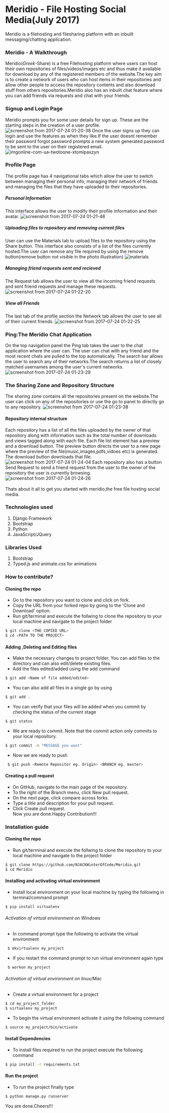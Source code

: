 # Meridio - File Hosting Social Media(July 2017)
Meridio is a filehosting and filesharing platform with an inbuilt messaging/chatting application.
### Meridio - A Walkthrough
Merídio(<i>Greek</i>-Share) is a free Filehosting platform where users can host their own repositories of files/videos/images etc and thus make it available for download by any of the registered members of the website.The key aim is to create a network of users who can host items in their repositories and allow other people to access the repository contents and also download stuff from others repositories.Merídio also has an inbuilt chat feature where you can add friends via requests and chat with your friends.
### Signup and Login Page
Meridio prompts you for some user details for sign up. These are the starting steps in the creation of a user profile.
![screenshot from 2017-07-24 01-20-38](https://user-images.githubusercontent.com/24290847/28502475-bbe403d0-6fe2-11e7-88cb-8528037659d6.png)
Once the user signs up they can login and use the features as when they like.If the user doesnt remember their password forgot password prompts a new system generated password to be sent to the user on their registered email.
![imgonline-com-ua-twotoone-xtomipaxzyn](https://user-images.githubusercontent.com/24290847/28502477-c40fbe50-6fe2-11e7-8f32-8f312cc2124c.jpg)
### Profile Page
The profile page has 4 navigational tabs which allow the user to switch between managing their personal info, managing their network of friends and managing the files that they have uploaded to their repositories.
##### Personal Information
This interface allows the user to modify their profile information and their avatar.
![screenshot from 2017-07-24 01-21-46](https://user-images.githubusercontent.com/24290847/28502520-972e8b18-6fe3-11e7-8617-979a13d33239.png)
##### Uploading files to repository and removing current files
User can use the Materials tab to upload files to the repository using the Share button. This interface also consists of a list of the files currently hosted.The user can remove any file required by using the remove button(remove button not visible in the photo illustration)
![materials](https://user-images.githubusercontent.com/24290847/28502541-dbc26362-6fe3-11e7-8a51-3a9191d70858.png)
##### Managing friend requests sent and recieved
The Request tab allows the user to view all the incoming friend requests and sent friend requests and manage these requests.
![screenshot from 2017-07-24 01-22-20](https://user-images.githubusercontent.com/24290847/28502538-d7875da2-6fe3-11e7-9108-ae3ff4e764a9.png)
##### View all Friends
The last tab of the profile section the Network tab allows the user to see all of their current friends.
![screenshot from 2017-07-24 01-22-25](https://user-images.githubusercontent.com/24290847/28502540-d8c612b2-6fe3-11e7-8cad-f165713f0bd1.png)
### Ping:The Meridio Chat Application
On the top navigation panel the Ping tab takes the user to the chat application where the user can. The user can chat with any friend and the most recent chats are pulled to the top automatically. The search bar allows the user to search any of their networks.The search returns a list of closely matched usernames among the user's current networks.
![screenshot from 2017-07-24 01-23-29](https://user-images.githubusercontent.com/24290847/28502622-c1018ee8-6fe5-11e7-8d55-d5dee9570faa.png)
### The Sharing Zone and Repository Structure
The sharing zone contains all the repositories present on the website.The user can click on any of the repositories or use the go to panel to directly go to any repository.
![screenshot from 2017-07-24 01-23-38](https://user-images.githubusercontent.com/24290847/28502623-c3241628-6fe5-11e7-8c89-99545f0aca35.png)
#### Repository internal structure
Each repository has a list of all the files uploaded by the owner of that repository along with information such as the total number of downloads and views tagged along with each file. Each file list element has a preview and a download button. The preview button directs the user to a new page where the preview of the file(music,images,pdfs,vidoes etc) is generated. The download button downloads that file.
![screenshot from 2017-07-24 01-24-04](https://user-images.githubusercontent.com/24290847/28502625-c4e00d50-6fe5-11e7-8921-c09f4a93d53d.png)
Each repository also has a button Send Request to send a friend request from the user to the owner of the repository the user is currently browsing.
![screenshot from 2017-07-24 01-24-26](https://user-images.githubusercontent.com/24290847/28502626-c651de16-6fe5-11e7-9c80-494b02c50fe5.png)
<br><br>
Thats about it all to get you started with meridio,the free file hosting social media.
### Technologies used
1. Django Framework<br>
2. Bootstrap<br>
3. Python<br>
4. JavaScript/JQuery<br>
### Libraries Used
1. Bootstrap<br>
2. Typed.js and animate.css for animations<br>
### How to contribute?
#### Cloning the repo
* Go to the repository you want to clone and click on fork.
* Copy the URL from your forked repo by going to the 'Clone and Download' option.
* Run git/terminal and execute the follwing to clone the repository to your local machine and navigate to the project folder
 ```sh
 $ git clone <THE COPIED URL>
 $ cd <PATH TO THE PROJECT>
 ```
 #### Adding ,Deleting and Editing files
 * Make the necessary changes to project folder. You can add files to the directory and can also edit/delete existing files.
 * Add the files edited/added using the add command
 ```sh
 $ git add <Name of file added/edited>
 ```
 * You can also add all files in a single go by using
 ```sh
 $ git add .
 ``` 
 * You can verify that your files will be added when you commit by checking the status of the current stage
 ```sh
 $ git status
 ```
 * We are ready to commit. Note that the commit action only commits to your local repository.
 ```sh
 $ git commit -m "MESSAGE you want"
 ```
 * Now we are ready to push
```sh
 $ git push <Remote Repositor eg. Origin> <BRANCH eg. master>
 ```
 
 #### Creating a pull request
 * On GitHub, navigate to the main page of the repository.
 * To the right of the Branch menu, click New pull request.
 * On the next page, click compare across forks.
 * Type a title and description for your pull request.
 * Click Create pull request.<br>
   Now you are done.Happy Contribution!!!
### Installation guide
#### Cloning the repo
* Run git/terminal and execute the follwing to clone the repository to your local machine and navigate to the project folder
 ```sh
 $ git clone https://github.com/NJACKWinterOfCode/Meridio.git
 $ cd Meridio
 ```
 #### Installing and activating virtual environment
* Install local environment on your local machine by typing the following in terminal/command prompt
 ```sh
 $ pip install virtualenv
 ```
 ###### Activation of virtual environment on Windows
 * In command prompt type the following to activate the virtual environment
```sh
 $ mkvirtualenv my_project
 ```
 * If you restart the command prompt to run virtual environment again type
```sh
 $ workon my_project
 ```
 ###### Activation of virtual environment on linux/Mac
 * Create a virtual environment for a project
 ```sh
 $ cd my_project_folder
 $ virtualenv my_project
 ```
 * To begin the virtual environment activate it using the following command
 ```sh
 $ source my_project/bin/activate
 ```
#### Install Dependencies
* To install files required to run the project execute the following command
 ```sh
$ pip install -r requirements.txt 
 ```
#### Run the project
* To run the project finally type
 ```sh
$ python manage.py runserver
 ```
 You are done.Cheers!!!

 
